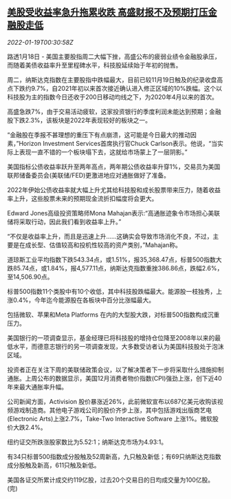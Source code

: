 <!--1642554062000-->
[美股受收益率急升拖累收跌 高盛财报不及预期打压金融股走低](https://cn.reuters.com/article/usa-stocks-0118-tues-idCNKBS2JT019)
------

<div><i>2022-01-19T00:30:58Z</i></div><p>路透1月18日 - 美国主要股指周二大幅下挫，高盛公布的疲弱业绩令金融股承压，而随着美债收益率升至里程碑水平，科技股延续始于年初的抛售。</p><p>周二，纳斯达克指数在主要股指中跌幅最大，目前已较11月19日触及的纪录收盘高点下跌约9.7%，自2021年初以来首次接近确认进入修正区域的10%跌幅。这个以科技股为主的指数今日还收于200日移动均线之下，为2020年4月以来的首次。</p><p>高盛急跌7%，由于交易活动疲软，这家投资银行的季度利润未能达到预期；金融股下跌2.3%，该板块是2022年表现较好的板块之一。</p><p>“金融股在季报不甚理想的重压下有点崩溃，这可能是今日最大的推动因素，”Horizon Investment Services首席执行官Chuck Carlson表示。他说，“当实际上表现一直不错的一个板块塌下去，这就给市场蒙上了一层阴影。”</p><p>美国指标公债收益率跃升至两年高点，两年期公债收益率升穿1%，交易员为美国联邦储备委员会(美联储/FED)更激进地应对通胀做好了准备。</p><p>2022年伊始公债收益率就大幅上升尤其给科技股和成长股票带来压力，随着收益率上升，这些股票未来的预期现金流折扣幅度将会更大。</p><p>Edward Jones高级投资策略师Mona Mahajan表示:“高通胀迹象令市场担心美联储将采取行动，因此我们看到收益率上升。”</p><p>“不仅是收益率上升，而且是迅速上升……这确实会导致市场消化不良，不过，主要是在成长型、估值较高和投机性较高的资产类别，”Mahajan称。</p><p>道琼斯工业平均指数下跌543.34点，或1.51%，报35,368.47点，标普500指数大跌85.74点，或1.84%，报4,577.11点，纳斯达克指数重挫386.86点，跌幅2.6%，至14,506.90点。</p><p>标普500指数11个类股中有10个收低，其中科技股跌幅最大。能源股一枝独秀，上涨0.4%，今年迄今能源股在各板块中百分比涨幅最大。</p><p>包括微软、苹果和Meta Platforms 在内的大型股大跌，对标普500指数构成沉重压力。</p><p>美国银行的一项调查显示，基金经理已将科技股的增持仓位降至2008年以来的最低水平，而德意志银行的另一项调查发现，大多数受访者认为美国科技股处于泡沫区域。</p><p>投资者正在关注下周的美联储政策会议，以了解决策者下一步将采取什么措施抑制通胀。上周公布的数据显示，美国12月消费者物价指数(CPI)强劲上涨，创下近40年来最大通胀率升幅。</p><p>公司新闻方面，Activision 股价暴涨近26%，此前微软宣布以687亿美元收购该视频游戏制造商。其他电子游戏公司的股价齐步上涨，其中包括游戏出版商艺电(Electronic Arts)上涨2.7%，Take-Two Interactive Software 上涨1%。微软股价大跌2.4%。</p><p>纽约证交所跌涨股家数比为5.52:1；纳斯达克市场为4.93:1。</p><p>有34只标普500指数成分股触及52周新高，九只触及新低；有69只纳斯达克指数成分股触及新高，611只触及新低。</p><p>美国各证交所累计成交约119亿股，过去20个交易日的日均成交量为100亿股。(完)</p>
